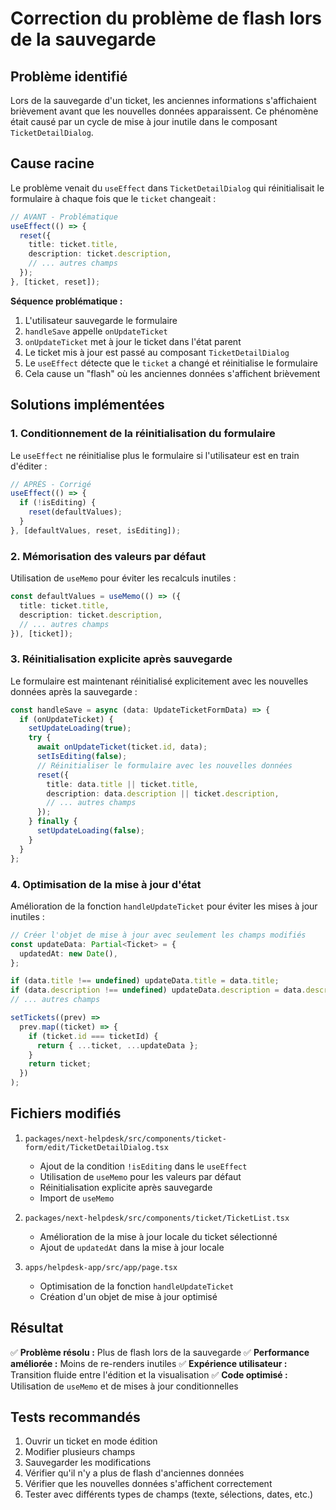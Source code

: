 # Correction du problème de flash lors de la sauvegarde

## Problème identifié

Lors de la sauvegarde d'un ticket, les anciennes informations s'affichaient brièvement avant que les nouvelles données apparaissent. Ce phénomène était causé par un cycle de mise à jour inutile dans le composant `TicketDetailDialog`.

## Cause racine

Le problème venait du `useEffect` dans `TicketDetailDialog` qui réinitialisait le formulaire à chaque fois que le `ticket` changeait :

```typescript
// AVANT - Problématique
useEffect(() => {
  reset({
    title: ticket.title,
    description: ticket.description,
    // ... autres champs
  });
}, [ticket, reset]);
```

**Séquence problématique :**
1. L'utilisateur sauvegarde le formulaire
2. `handleSave` appelle `onUpdateTicket`
3. `onUpdateTicket` met à jour le ticket dans l'état parent
4. Le ticket mis à jour est passé au composant `TicketDetailDialog`
5. Le `useEffect` détecte que le `ticket` a changé et réinitialise le formulaire
6. Cela cause un "flash" où les anciennes données s'affichent brièvement

## Solutions implémentées

### 1. Conditionnement de la réinitialisation du formulaire

Le `useEffect` ne réinitialise plus le formulaire si l'utilisateur est en train d'éditer :

```typescript
// APRÈS - Corrigé
useEffect(() => {
  if (!isEditing) {
    reset(defaultValues);
  }
}, [defaultValues, reset, isEditing]);
```

### 2. Mémorisation des valeurs par défaut

Utilisation de `useMemo` pour éviter les recalculs inutiles :

```typescript
const defaultValues = useMemo(() => ({
  title: ticket.title,
  description: ticket.description,
  // ... autres champs
}), [ticket]);
```

### 3. Réinitialisation explicite après sauvegarde

Le formulaire est maintenant réinitialisé explicitement avec les nouvelles données après la sauvegarde :

```typescript
const handleSave = async (data: UpdateTicketFormData) => {
  if (onUpdateTicket) {
    setUpdateLoading(true);
    try {
      await onUpdateTicket(ticket.id, data);
      setIsEditing(false);
      // Réinitialiser le formulaire avec les nouvelles données
      reset({
        title: data.title || ticket.title,
        description: data.description || ticket.description,
        // ... autres champs
      });
    } finally {
      setUpdateLoading(false);
    }
  }
};
```

### 4. Optimisation de la mise à jour d'état

Amélioration de la fonction `handleUpdateTicket` pour éviter les mises à jour inutiles :

```typescript
// Créer l'objet de mise à jour avec seulement les champs modifiés
const updateData: Partial<Ticket> = {
  updatedAt: new Date(),
};

if (data.title !== undefined) updateData.title = data.title;
if (data.description !== undefined) updateData.description = data.description;
// ... autres champs

setTickets((prev) =>
  prev.map((ticket) => {
    if (ticket.id === ticketId) {
      return { ...ticket, ...updateData };
    }
    return ticket;
  })
);
```

## Fichiers modifiés

1. `packages/next-helpdesk/src/components/ticket-form/edit/TicketDetailDialog.tsx`
   - Ajout de la condition `!isEditing` dans le `useEffect`
   - Utilisation de `useMemo` pour les valeurs par défaut
   - Réinitialisation explicite après sauvegarde
   - Import de `useMemo`

2. `packages/next-helpdesk/src/components/ticket/TicketList.tsx`
   - Amélioration de la mise à jour locale du ticket sélectionné
   - Ajout de `updatedAt` dans la mise à jour locale

3. `apps/helpdesk-app/src/app/page.tsx`
   - Optimisation de la fonction `handleUpdateTicket`
   - Création d'un objet de mise à jour optimisé

## Résultat

✅ **Problème résolu :** Plus de flash lors de la sauvegarde
✅ **Performance améliorée :** Moins de re-renders inutiles
✅ **Expérience utilisateur :** Transition fluide entre l'édition et la visualisation
✅ **Code optimisé :** Utilisation de `useMemo` et de mises à jour conditionnelles

## Tests recommandés

1. Ouvrir un ticket en mode édition
2. Modifier plusieurs champs
3. Sauvegarder les modifications
4. Vérifier qu'il n'y a plus de flash d'anciennes données
5. Vérifier que les nouvelles données s'affichent correctement
6. Tester avec différents types de champs (texte, sélections, dates, etc.) 